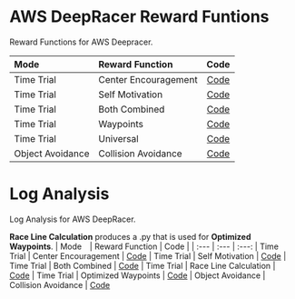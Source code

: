# AWS DeepRacer Reward Funtions
Reward Functions for AWS Deepracer. 

| Mode⠀            |  Reward Function       | Code |
| :---             | :---                   | :---:
| Time Trial       | Center Encouragement   | [Code](https://github.com/eduardo-vidals/AWS-DeepRacer-Reward-Functions/blob/main/RewardFunction.01_Sample/reward_function.py)
| Time Trial       | Self Motivation        | [Code](https://github.com/eduardo-vidals/AWS-DeepRacer-Reward-Functions/blob/main/RewardFunction.02_SelfMotivator/reward_function.py)
| Time Trial       | Both Combined          | [Code](https://github.com/eduardo-vidals/AWS-DeepRacer-Reward-Functions/blob/main/RewardFunction.03_BothCombined/reward_function.py)
| Time Trial       | Waypoints              | [Code](https://github.com/eduardo-vidals/AWS-DeepRacer-Reward-Functions/blob/main/RewardFunction.04_ImprovedWaypoints/reward_function.py)
| Time Trial       | Universal              | [Code](https://github.com/eduardo-vidals/AWS-DeepRacer-Reward-Functions/blob/main/RewardFunction.05_UniversalModel/reward_function.py)
| Object Avoidance | Collision Avoidance    | [Code](https://github.com/eduardo-vidals/AWS-DeepRacer-Reward-Functions/blob/main/RewardFunction.06_ObjectAvoidance/reward_function.py)

# Log Analysis
Log Analysis for AWS DeepRacer. 

**Race Line Calculation** produces a .py that is used for **Optimized Waypoints**.
| Mode⠀            |  Reward Function       | Code |
| :---             | :---                   | :---:
| Time Trial       | Center Encouragement   | [Code](https://colab.research.google.com/drive/15qwuy2shvXHgFD5kNBn1VkgHQRgUoMvU?usp=sharing)
| Time Trial       | Self Motivation        | [Code](https://colab.research.google.com/drive/1C9YB3LlV53hJ96rpC4MCd5HxbJq0BFdk?usp=sharing)
| Time Trial       | Both Combined          | [Code](https://colab.research.google.com/drive/1_8SQX-NOyYI8gAoKCCmn7EpLQXQBZFLf?usp=sharing)
| Time Trial       | Race Line Calculation  | [Code](https://colab.research.google.com/drive/188JIrI5GS2X5jVRAMEnDsYao-6NFjziV?usp=sharing)
| Time Trial       | Optimized Waypoints    | [Code](https://colab.research.google.com/drive/1eFn1vWDhHr7BLUQ5big5CujIaJ87LlhR?usp=sharing)
| Object Avoidance | Collision Avoidance    | [Code](https://colab.research.google.com/drive/1yY6stPRVdt9iJ6CAnh0Mquffa3733ynG?usp=sharing)
